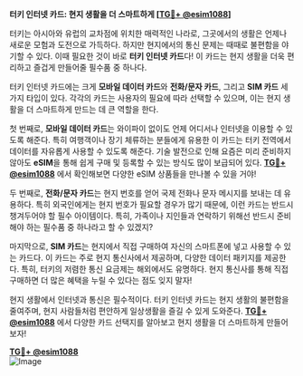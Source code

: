 **터키 인터넷 카드: 현지 생활을 더 스마트하게 [[TG💪+ @esim1088](https://t.me/s/esim1088)]**

터키는 아시아와 유럽의 교차점에 위치한 매력적인 나라로, 그곳에서의 생활은 언제나 새로운 모험과 도전으로 가득하다. 하지만 현지에서의 통신 문제는 때때로 불편함을 야기할 수 있다. 이때 필요한 것이 바로 **터키 인터넷 카드**다! 이 카드는 현지 생활을 더욱 편리하고 즐겁게 만들어줄 필수품 중 하나다.

터키 인터넷 카드에는 크게 **모바일 데이터 카드**와 **전화/문자 카드**, 그리고 **SIM 카드** 세 가지 타입이 있다. 각각의 카드는 사용자의 필요에 따라 선택할 수 있으며, 이는 현지 생활을 더 스마트하게 만드는 데 큰 역할을 한다.

첫 번째로, **모바일 데이터 카드**는 와이파이 없이도 언제 어디서나 인터넷을 이용할 수 있도록 해준다. 특히 여행객이나 장기 체류하는 분들에게 유용한 이 카드는 터키 전역에서 데이터를 자유롭게 사용할 수 있도록 해준다. 기술 발전으로 인해 요즘은 미리 준비하지 않아도 **eSIM**을 통해 쉽게 구매 및 등록할 수 있는 방식도 많이 보급되어 있다. **[TG💪+ @esim1088](https://t.me/s/esim1088)** 에서 확인해보면 다양한 eSIM 상품들을 만나볼 수 있을 거야!

두 번째로, **전화/문자 카드**는 현지 번호를 얻어 국제 전화나 문자 메시지를 보내는 데 유용하다. 특히 외국인에게는 현지 번호가 필요할 경우가 많기 때문에, 이런 카드는 반드시 챙겨두어야 할 필수 아이템이다. 특히, 가족이나 지인들과 연락하기 위해선 반드시 준비해야 하는 필수품 중 하나라고 할 수 있겠지?

마지막으로, **SIM 카드**는 현지에서 직접 구매하여 자신의 스마트폰에 넣고 사용할 수 있는 카드다. 이 카드는 주로 현지 통신사에서 제공하며, 다양한 데이터 패키지를 제공한다. 특히, 터키의 저렴한 통신 요금제는 해외에서도 유명하다. 현지 통신사를 통해 직접 구매하면 더 많은 혜택을 누릴 수 있다는 점도 잊지 말자!

현지 생활에서 인터넷과 통신은 필수적이다. 터키 인터넷 카드는 현지 생활의 불편함을 줄여주며, 현지 사람들처럼 편안하게 일상생활을 즐길 수 있게 도와준다. **[TG💪+ @esim1088](https://t.me/s/esim1088)** 에서 다양한 카드 선택지를 알아보고 현지 생활을 더 스마트하게 만들어보자!

**[TG💪+ @esim1088](https://t.me/s/esim1088)**  
![Image](https://i.postimg.cc/Y0z9fWf4/image.png)